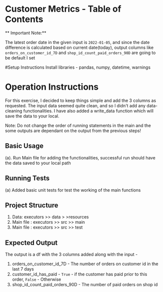 # Customer Metrics - Table of Contents

** Important Note:** 

The latest order date in the given input is `2022-01-05`, and since the date difference is calculated based on current date(today), output columns like `orders_on_customer_id_7D` and `shop_id_count_paid_orders_90D` are going to be default I set

#Setup Instructions
Install libraries - pandas, numpy, datetime, warnings

# Operation Instructions
For this exercise, I decided to keep things simple and add the 3 columns  as requested. The input data seemed quite clean, and so I didn't add any data-cleaning functionalities.
I have also added a write_data function which will save the data to your local.

Note: Do not change the order of running statements in the main and the some outputs are dependant on the
output from the previous steps!

## Basic Usage

(a). Run Main file for adding the functionalities, successful run should have the data saved to your local path

## Running Tests

(a) Added basic unit tests for test the working of the main functions

## Project Structure

1. Data: executors >> data > >resources
2. Main file : executors >> src >> main
3. Main file : executors >> src >> test

## Expected Output

The output is a df with the 3 columns added along with the input - 
1. orders_on_customer_id_7D - The number of orders on customer  id in the last 7 days 
2. customer_id_has_paid - `True` - if the customer has paid prior to this order, `False` - Otherwise
3. shop_id_count_paid_orders_90D - The number of paid orders on shop id
